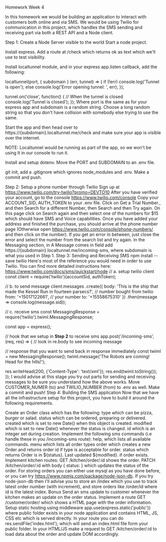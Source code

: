 Homework Week 4


In this homework we would be building an application to interact with customers both online and via SMS. We would be using Twilio for communication in this project, which handles the SMS sending and receiving part via both a REST API and a Node client.

Step 1: Create a Node Server visible to the world
Start a node project.

Install express. Add a route at /check which returns ok as text which we'll use to test visibility.

Install localtunnel module, and in your express app.listen callback, add the following:

localtunnel(port, { subdomain } (err, tunnel) => {
  if (!err)
    console.log('Tunnel is open');
  else
    console.log('Error opening tunnel: ', err);
});

tunnel.on('close', function() {
  // When the tunnel is closed
  console.log('Tunnel is closed');
});
Where port is the same as for your express app and subdomain is a random string. Choose a long random string so that you don't have collision with somebody else trying to use the same.

Start the app and then head over to https://{subdomain}.localtunnel.me/check and make sure your app is visible over the internet.

NOTE: Localtunnel would be running as part of the app, so we won't be using lt in our console to run it.

Install and setup dotenv. Move the PORT and SUBDOMAIN to an .env file.

git init, add a .gitignore which ignores node_modules and .env. Make a commit and push.

Step 2: Setup a phone number through Twilio
Sign up at https://www.twilio.com/try-twilio?promo=DEVTO10
After you have verified your account, go to the console https://www.twilio.com/console
Copy your ACCOUNT_SID, AUTH_TOKEN to your .env file.
Click on Get a Trial Number., and then Search for a different Number, then Search and then Try again. On this page click on Search again and then select one of the numbers for $15 which should have SMS and Voice capabilities.
Once you have added your address and finished the purchase, you should arrive at the phone number page (Otherwise open https://www.twilio.com/console/phone-numbers/ and then click on the number). If you get an error in between, just close the error and select the number from the search list and try again.
In the Messaging section, in A Message comes in field add https://{subdomain}.localtunnel.me/incoming-sms, where subdomain is what you used in Step 1.
Step 3: Sending and Receiving SMS
npm install --save twilio
Here's most of the reference you would need in order to use Twilio. You can find more detailed instructions here: https://www.twilio.com/docs/sms/quickstart/node
// a. setup twilio client
const client = require('twilio')(accountSid, authToken);

// b. to send message
client.messages
.create({
   body: 'This is the ship that made the Kessel Run in fourteen parsecs?',
   // number bought from twilio
   from: '+15017122661',
   // your number
   to: '+15558675310'
 })
.then(message => console.log(message.sid));

// c. receive sms
const MessagingResponse = require('twilio').twiml.MessagingResponse;

const app = express();

// hook that we setup in **Step 2** to receive sms
app.post('/incoming-sms', (req, res) => {
  // look in re.body to see incoming message

  // response that you want to send back in response immediately
  const twiml = new MessagingResponse();
  twiml.message('The Robots are coming! Head for the hills!');

  res.writeHead(200, {'Content-Type': 'text/xml'});
  res.end(twiml.toString());
});
I would advise at this stage you try out parts for sending and receiving messages to be sure you understand how the above works.
Move CUSTOMER_NUMER (to) and TWILIO_NUMBER (from) to .env as well.
Make a commit and push!
Step 4: Building the SMS application
Now that we have all the infrastructure setup for this project, you have to build it around the following requirements.

Create an Order class which has the following:
type which can be pizza, burger or salad.
status which can be ordered, preparing or delivered.
created which is set to new Date() when this object is created.
modified which is set to new Date() whenever the status is changed.
id which is an integer set during creation.
Implement the following sms commands (i.e handle these in you /incoming-sms route):
help, which lists all available commands.
menu which lists all order types
order <type> which creates a new Order and returns order id if type is acceptable for order.
status <id> which returns Order is in ${status}. Last updated ${modified}. if order exists.
Implement kitchen routes:
GET /kitchen/order/:id shows the order.
PATCH /kitchen/order/:id with body { status: <new Status> } which updates the status of the order.
For storing orders you can either use mysql as you have done before, or you can try https://www.npmjs.com/package/node-json-db. If you try node-json-db then I'll advise you to store an /index which you use to track latest order number (with increment), and store orders like /order/id where id is the latest index.
Bonus
Send an sms update to customer whenever the kitchen makes an update on the order status.
Implement a route GET /customer/order/ which shows a HTML page with the order information.
Setup static hosting using middleware app.use(express.static('public')) where public folder exists in your node application and contains HTML, JS, CSS etc which is served directly.
In your route you can do res.sendFile('index.html'); which will send an index.html file form your public folder.
In your HTML/JS make a request to GET /kitchen/order/:id to load data about the order and update DOM accordingly.
